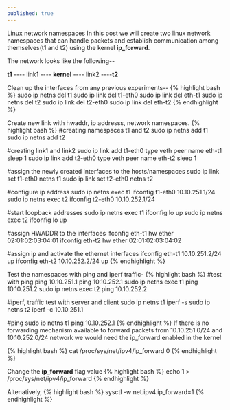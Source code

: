 ```yaml
---
published: true
---
```


Linux network namespaces 
In this post we will create two linux network namespaces that can handle packets and establish communication among themselves(t1 and t2) using the kernel **ip_forward**.


The network looks like the following--

  **t1** ---- link1 ---- **kernel** ---- link2 ----**t2**
  

Clean up the interfaces from any previous experiments--
{% highlight bash %}
sudo ip netns del t1
sudo ip link del t1-eth0
sudo ip link del eth-t1
sudo ip netns del t2
sudo ip link del t2-eth0
sudo ip link del eth-t2
{% endhighlight %}


Create new link with hwaddr, ip addresss, network namespaces.
{% highlight bash %}
#creating namespaces t1 and t2
sudo ip netns add t1
sudo ip netns add t2

#creating link1 and link2
sudo ip link add t1-eth0 type veth peer name eth-t1
sleep 1
sudo ip link add t2-eth0 type veth peer name eth-t2
sleep 1

#assign the newly created interfaces to the hosts/namespaces
sudo ip link set t1-eth0 netns t1
sudo ip link set t2-eth0 netns t2

#configure ip address
sudo ip netns exec t1 ifconfig t1-eth0 10.10.251.1/24
sudo ip netns exec t2 ifconfig t2-eth0 10.10.252.1/24

#start loopback addresses
sudo ip netns exec t1 ifconfig lo up
sudo ip netns exec t2 ifconfig lo up

#assign HWADDR to the interfaces
ifconfig eth-t1 hw ether 02:01:02:03:04:01
ifconfig eth-t2 hw ether 02:01:02:03:04:02

#assign ip and activate the ethernet interfaces
ifconfig eth-t1 10.10.251.2/24 up
ifconfig eth-t2 10.10.252.2/24 up
{% endhighlight %}

Test the namespaces with ping and iperf traffic-
{% highlight bash %}
#test with ping
ping 10.10.251.1
ping 10.10.252.1
sudo ip netns exec t1 ping 10.10.251.2
sudo ip netns exec t2 ping 10.10.252.2

#iperf, traffic test with server and client
sudo ip netns t1 iperf -s
sudo ip netns t2 iperf -c 10.10.251.1

#ping
sudo ip netns t1 ping 10.10.252.1
{% endhighlight %}
If there is no forwarding mechanism available to forward packets from 10.10.251.0/24 and 10.10.252.0/24 network we would need the ip_forward enabled in the kernel

{% highlight bash %}
cat /proc/sys/net/ipv4/ip_forward
0
{% endhighlight %}

Change the **ip_forward** flag value
{% highlight bash %}
echo 1 > /proc/sys/net/ipv4/ip_forward
{% endhighlight %}

Altenatively, 
{% highlight bash %}
sysctl -w net.ipv4.ip_forward=1
{% endhighlight %}
